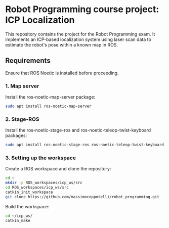 # Robot Programming course project: ICP Localization
This repository contains the project for the Robot Programming exam. It implements an ICP-based localization system using laser scan data to estimate the robot's pose within a known map in ROS.

## Requirements

Ensure that ROS Noetic is installed before proceeding.

### 1. Map server

Install the ros-noetic-map-server package:

```sh
sudo apt install ros-noetic-map-server
```

### 2. Stage-ROS

Install the ros-noetic-stage-ros and ros-noetic-teleop-twist-keyboard packages:

```sh
sudo apt install ros-noetic-stage-ros ros-noetic-teleop-twist-keyboard
```

### 3. Setting up the workspace

Create a ROS workspace and clone the repository:

```sh
cd ~
mkdir -p ROS_workspaces/icp_ws/src
cd ROS_workspaces/icp_ws/src
catkin_init_workspace
git clone https://github.com/massimocoppotelli/robot_programming.git
```

Build the workspace:

```sh
cd ~/icp_ws/
catkin_make
```

